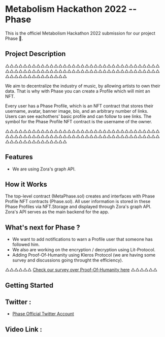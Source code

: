 
# Metabolism Hackathon 2022 -- Phase 

This is the officiel Metabolism Hackathon 2022 submission for our project Phase 🌈. 

## Project Description 

△△△△△△△△△△△△△△△△△△△△△△△△△△△△△△△△△△△△△△△△△△△△△△△△△△△△△△△△△△△△△△△△△△△△△△△△△△△△△△△△△△△△

We aim to decentralize the industry of music, by allowing artists to own their data. That is why with Phase you can create a Profile which will mint an NFT.

Every user has a Phase Profile, which is an NFT contract that stores their username, avatar, banner image, bio, and an arbitrary number of links. 
Users can see eachothers' basic profile and can follow to see links.  The symbol for the Phase Profile NFT contract is the username of the owner. 



△△△△△△△△△△△△△△△△△△△△△△△△△△△△△△△△△△△△△△△△△△△△△△△△△△△△△△△△△△△△△△△△△△△△△△△△△△△△△△△△△△△△

## Features 

- We are using Zora's graph API. 


## How it Works


The top-level contract (MetaPhase.sol) creates and interfaces with Phase Profile NFT contracts (Phase.sol). All user information is stored in these Phase Profiles via NFT.Storage and displayed through Zora's graph API. 
Zora's API serves as the main backend for the app.


## What's next for Phase ? 

- We want to add notifications to warn a Profile user that someone has followed him. 
- We also are working on the encryption / decryption using Lit-Protocol. 
- Adding Proof-Of-Humanity using Kleros Protocol (we are having some survey and discussions going throught the efficiency). 

△△△△△△ [Check our survey over Proof-Of-Humanity here](https://twitter.com/Phase_zora/status/1556334106669096960) △△△△△△


## Getting Started









## Twitter : 

- [Phase Official Twitter Account](https://twitter.com/Phase_zora)



## Video Link : 




